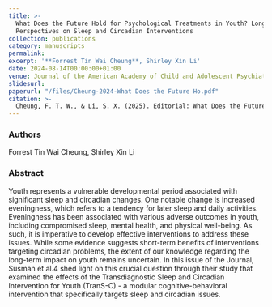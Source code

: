 ```yaml
---
title: >-
  What Does the Future Hold for Psychological Treatments in Youth? Long-Term
  Perspectives on Sleep and Circadian Interventions
collection: publications
category: manuscripts
permalink:
excerpt: '**Forrest Tin Wai Cheung**, Shirley Xin Li'
date: 2024-08-14T00:00:00+01:00
venue: Journal of the American Academy of Child and Adolescent Psychiatry
slidesurl:
paperurl: "/files/Cheung-2024-What Does the Future Ho.pdf"
citation: >-
  Cheung, F. T. W., & Li, S. X. (2025). Editorial: What Does the Future Hold for Psychological Treatments in Youth? Long-Term Perspectives on Sleep and Circadian Interventions. Journal of the American Academy of Child and Adolescent Psychiatry, 64(3), 321–322. https://doi.org/
---
```

### Authors
Forrest Tin Wai Cheung, Shirley Xin Li

### Abstract
Youth represents a vulnerable developmental period associated with significant sleep and circadian changes. One notable change is increased eveningness, which refers to a tendency for later sleep and daily activities. Eveningness has been associated with various adverse outcomes in youth, including compromised sleep, mental health, and physical well-being. As such, it is imperative to develop effective interventions to address these issues. While some evidence suggests short-term benefits of interventions targeting circadian problems, the extent of our knowledge regarding the long-term impact on youth remains uncertain. In this issue of the Journal, Susman et al.4 shed light on this crucial question through their study that examined the effects of the Transdiagnostic Sleep and Circadian Intervention for Youth (TranS-C) - a modular cognitive-behavioral intervention that specifically targets sleep and circadian issues.